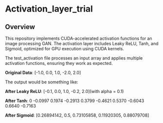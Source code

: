 # Activation_layer_trial

## Overview

This repository implements CUDA-accelerated activation functions for an image processing GAN. The activation layer includes Leaky ReLU, Tanh, and Sigmoid, optimized for GPU execution using CUDA kernels.

The test_activation file processes an input array and applies multiple activation functions, ensuring they work as expected.


**Original Data**: [-1.0, 0.0, 1.0, -2.0, 2.0]

The output would be something like:

**After Leaky ReLU**: [-0.1, 0.0, 1.0, -0.2, 2.0](with alpha = 0.1)

**After Tanh**: 0 -0.0997 0.1974 -0.2913 0.3799 -0.4621 0.5370 -0.6043 0.6640 -0.7163

**After Sigmoid**: [0.26894142, 0.5, 0.73105858, 0.11920305, 0.88079708]
